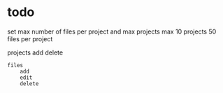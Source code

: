 # todo
set max number of files per project and max projects
max 10 projects 50 files per project

projects
		add
		delete
	
	files
		add
		edit
		delete